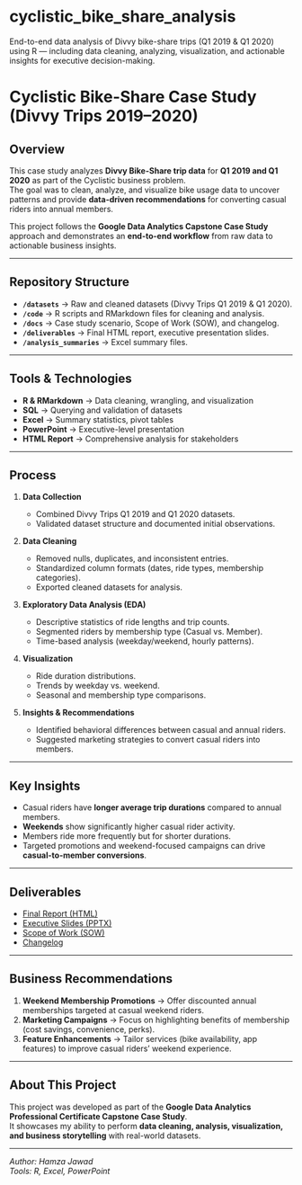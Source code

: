# cyclistic_bike_share_analysis
End-to-end data analysis of Divvy bike-share trips (Q1 2019 &amp; Q1 2020) using R — including data cleaning, analyzing, visualization, and actionable insights for executive decision-making.

# Cyclistic Bike-Share Case Study (Divvy Trips 2019–2020)

## Overview
This case study analyzes **Divvy Bike-Share trip data** for **Q1 2019 and Q1 2020** as part of the Cyclistic business problem.  
The goal was to clean, analyze, and visualize bike usage data to uncover patterns and provide **data-driven recommendations** for converting casual riders into annual members.  

This project follows the **Google Data Analytics Capstone Case Study** approach and demonstrates an **end-to-end workflow** from raw data to actionable business insights.

---

## Repository Structure
- **`/datasets`** → Raw and cleaned datasets (Divvy Trips Q1 2019 & Q1 2020).  
- **`/code`** → R scripts and RMarkdown files for cleaning and analysis.  
- **`/docs`** → Case study scenario, Scope of Work (SOW), and changelog.  
- **`/deliverables`** → Final HTML report, executive presentation slides.  
- **`/analysis_summaries`** → Excel summary files.  

---

## Tools & Technologies
- **R & RMarkdown** → Data cleaning, wrangling, and visualization  
- **SQL** → Querying and validation of datasets  
- **Excel** → Summary statistics, pivot tables  
- **PowerPoint** → Executive-level presentation  
- **HTML Report** → Comprehensive analysis for stakeholders  

---

## Process
1. **Data Collection**  
   - Combined Divvy Trips Q1 2019 and Q1 2020 datasets.  
   - Validated dataset structure and documented initial observations.  

2. **Data Cleaning**  
   - Removed nulls, duplicates, and inconsistent entries.  
   - Standardized column formats (dates, ride types, membership categories).  
   - Exported cleaned datasets for analysis.  

3. **Exploratory Data Analysis (EDA)**  
   - Descriptive statistics of ride lengths and trip counts.  
   - Segmented riders by membership type (Casual vs. Member).  
   - Time-based analysis (weekday/weekend, hourly patterns).  

4. **Visualization**  
   - Ride duration distributions.  
   - Trends by weekday vs. weekend.  
   - Seasonal and membership type comparisons.  

5. **Insights & Recommendations**  
   - Identified behavioral differences between casual and annual riders.  
   - Suggested marketing strategies to convert casual riders into members.  

---

## Key Insights
- Casual riders have **longer average trip durations** compared to annual members.  
- **Weekends** show significantly higher casual rider activity.  
- Members ride more frequently but for shorter durations.  
- Targeted promotions and weekend-focused campaigns can drive **casual-to-member conversions**.  

---

## Deliverables
- [Final Report (HTML)](./deliverables/cyclistic_analysis_report.html)  
- [Executive Slides (PPTX)](./deliverables/cyclistic_analysis_slides.pptx)  
- [Scope of Work (SOW)](./docs/case_study_1_SOW.docx)  
- [Changelog](./docs/case_study_1_changelog.docx)  

---

## Business Recommendations
1. **Weekend Membership Promotions** → Offer discounted annual memberships targeted at casual weekend riders.  
2. **Marketing Campaigns** → Focus on highlighting benefits of membership (cost savings, convenience, perks).  
3. **Feature Enhancements** → Tailor services (bike availability, app features) to improve casual riders’ weekend experience.  

---

## About This Project
This project was developed as part of the **Google Data Analytics Professional Certificate Capstone Case Study**.  
It showcases my ability to perform **data cleaning, analysis, visualization, and business storytelling** with real-world datasets.  

---
*Author: Hamza Jawad*  
*Tools: R, Excel, PowerPoint*  
